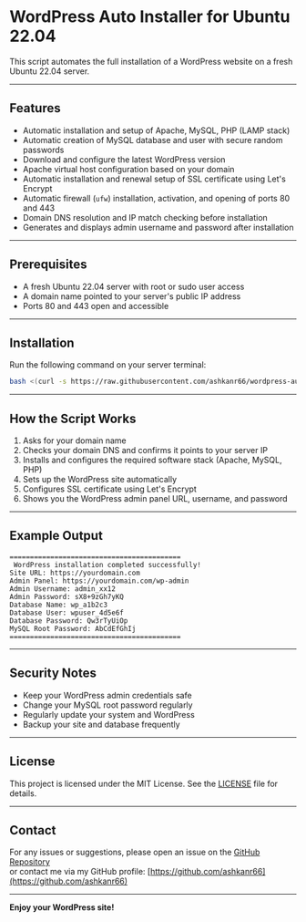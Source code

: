 # WordPress Auto Installer for Ubuntu 22.04

This script automates the full installation of a WordPress website on a fresh Ubuntu 22.04 server.

---

## Features

- Automatic installation and setup of Apache, MySQL, PHP (LAMP stack)  
- Automatic creation of MySQL database and user with secure random passwords  
- Download and configure the latest WordPress version  
- Apache virtual host configuration based on your domain  
- Automatic installation and renewal setup of SSL certificate using Let's Encrypt  
- Automatic firewall (`ufw`) installation, activation, and opening of ports 80 and 443  
- Domain DNS resolution and IP match checking before installation  
- Generates and displays admin username and password after installation  

---

## Prerequisites

- A fresh Ubuntu 22.04 server with root or sudo user access  
- A domain name pointed to your server's public IP address  
- Ports 80 and 443 open and accessible  

---

## Installation

Run the following command on your server terminal:

```bash
bash <(curl -s https://raw.githubusercontent.com/ashkanr66/wordpress-auto-install/main/install.sh)
```

---

## How the Script Works

1. Asks for your domain name  
2. Checks your domain DNS and confirms it points to your server IP  
3. Installs and configures the required software stack (Apache, MySQL, PHP)  
4. Sets up the WordPress site automatically  
5. Configures SSL certificate using Let's Encrypt  
6. Shows you the WordPress admin panel URL, username, and password  

---

## Example Output

```
==========================================
 WordPress installation completed successfully!
Site URL: https://yourdomain.com
Admin Panel: https://yourdomain.com/wp-admin
Admin Username: admin_xx12
Admin Password: sX8+9zGh7yKQ
Database Name: wp_a1b2c3
Database User: wpuser_4d5e6f
Database Password: Qw3rTyUiOp
MySQL Root Password: AbCdEfGhIj
==========================================
```

---

## Security Notes

- Keep your WordPress admin credentials safe  
- Change your MySQL root password regularly  
- Regularly update your system and WordPress  
- Backup your site and database frequently  

---

## License

This project is licensed under the MIT License. See the [LICENSE](LICENSE) file for details.

---

## Contact

For any issues or suggestions, please open an issue on the [GitHub Repository](https://github.com/ashkanr66/wordpress-auto-install)  
or contact me via my GitHub profile: [https://github.com/ashkanr66](https://github.com/ashkanr66)

---

**Enjoy your WordPress site!**

